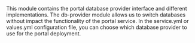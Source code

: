 This module contains the portal database provider interface and different implementations. The db-provider module allows us to switch databases without impact the functionality of the portal service. In the service.yml or values.yml configuration file, you can choose which database provider to use for the portal deployment. 

